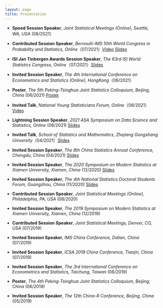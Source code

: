 ```yaml
---
layout: page
title: Presentation
---
```










* **Speed Session Speaker**, _Joint Statistical Meetings (Online), Seattle, WA, USA_ (08/2021）


* **Contributed Session Speaker**, _Bernoulli-IMS 10th World Congress in Probability and Statistics, Online_（07/2021）[Video](https://www.youtube.com/watch?v=ToS2zr8tRyk) [Slides](https://www.dropbox.com/s/jryusatvtj2qp4y/ABS-0163_Li.pdf?dl=0)


* **ISI Jan Tinbergen Awards Session Speaker**, _The 63rd ISI World Statistics Congress, Online_（07/2021）[Slides](https://www.dropbox.com/s/zgrnyei2zb60b77/ISIwsc2021.pdf?dl=0)




* **Invited Session Speaker**, _The 4th International Conference on Econometrics and Statistics (Online), HongKong_（06/2021）
 



* **Poster**, _The 5th Peking-Tsinghua Joint Statistics Colloquium, Beijing, China_ (06/2021) [Poster](https://www.dropbox.com/s/scddufw0ay76j3o/posterjie_rev.pdf?dl=0)


* **Invited Talk**, _National Young Statisticians Forum, Online_（06/2021）[Video](https://appkfzfb4lz6715.h5.xiaoeknow.com/v1/course/video/v_60b7ae1ae4b0c726421b906e?app_id=appKfzfb4lZ6715&available=1&available_product=1&entry=2&entry_type=2001&payment_type=&product_id=p_5edb9edaaea7c_oLekNUzf&resource_id=v_60b7ae1ae4b0c726421b906e&resource_type=3&scene=%E5%88%86%E4%BA%AB&share_type=5&share_user_id=u_5edd9034264ea_ljlPFtOZEx&type=2)




* **Lightning  Session Speaker**, _2021 ASA Symposium on Data Science and Statistics,
Online_ (06/2021) [Slides](https://www.dropbox.com/s/7otkvu0t9lay3d4/SDSS2021.pdf?dl=0)


* **Invited Talk**, _School of Statistics and Mathematics, Zhejiang Gongshang University_（04/2021）[Slides](https://www.dropbox.com/s/bs6ad5815ssgby6/2021ZGU.pdf?dl=0)


* **Invited Session Speaker**, _The 8th China Statistics Annual Conference,
Chengdu, China_ (04/2021) [Slides](https://www.dropbox.com/s/5y8b9xjrxh02b9n/chengdu2021.pdf?dl=0)




* **Invited Session Speaker**, _The 2020 Symposium on Modern Statistics at Xiamen University,
Xiamen, China_ (12/2020) [Slides](https://www.dropbox.com/s/jg9qtzv76j1pixo/xiamen2020.pdf?dl=0)



* **Invited Session Speaker**,  _The 4th National Statistics Doctoral Students Forum, Guangzhou, China_ (11/2020) [Slides](https://www.dropbox.com/s/fdz6ca4oby7wr5f/fttscb_forum_guangzhou.pdf?dl=0)

* **Contributed Session Speaker**, _Joint Statistical Meetings (Online), Philadelphia, PA, USA_ (08/2020)


* **Invited Session Speaker**, _The 2019 Symposium on Modern Statistics at Xiamen University,
Xiamen, China_ (12/2019)

* **Contributed Session Speaker**, _Joint Statistical Meetings, Denver, CO, USA_ (07/2019)


* **Invited Session Speaker**, _IMS China Conference, Dalian, China_ (07/2019)


* **Invited Session Speaker**, _ICSA  2019 China Conference, Tianjin, China_ (07/2019)


* **Invited Session Speaker**, _The 3rd International Conference on Econometrics and Statistics, 
Taichung, Taiwan_ (06/2019)


* **Poster**, _The 4th Peking-Tsinghua Joint Statistics Colloquium, Beijing, China_ (06/2019)


* **Invited Session Speaker**, _The 12th China-R Conference, Beijing, China_ (05/2019)





